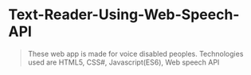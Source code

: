 # Text-Reader-Using-Web-Speech-API
>These web app is made for voice disabled peoples.
>Technologies used are HTML5, CSS#, Javascript(ES6), Web speech API
